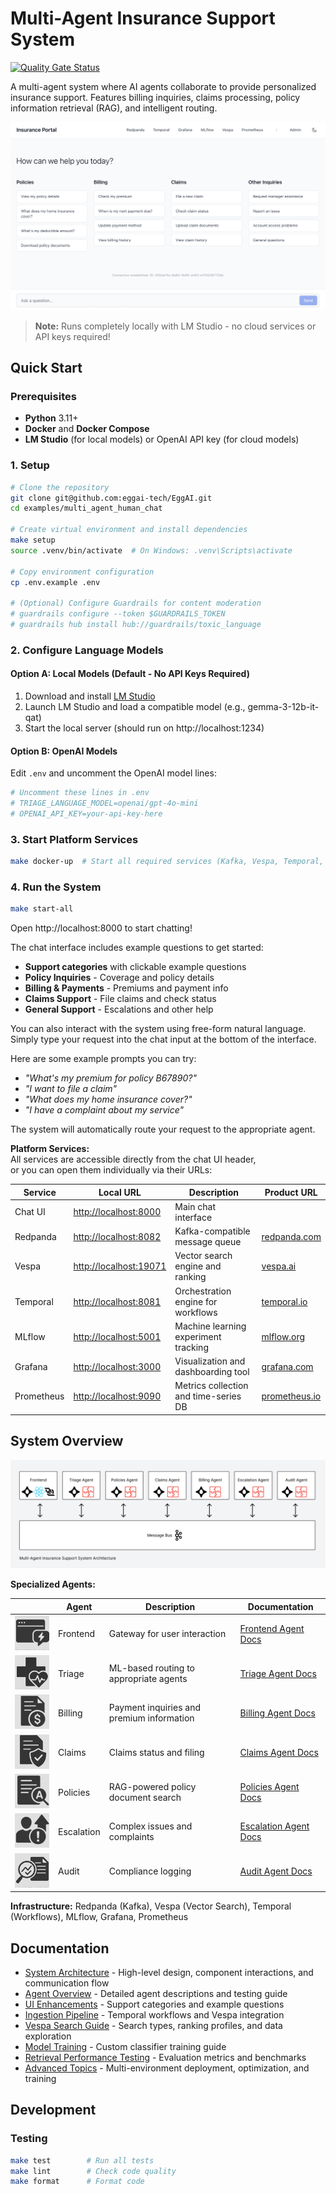 # Multi-Agent Insurance Support System

[![Quality Gate Status](https://sonarcloud.io/api/project_badges/measure?project=eggai-tech_EggAI&metric=alert_status)](https://sonarcloud.io/summary/new_code?id=eggai-tech_EggAI)

A multi-agent system where AI agents collaborate to provide personalized insurance support. Features billing inquiries, claims processing, policy information retrieval (RAG), and intelligent routing.

![Chat UI Screenshot](https://raw.githubusercontent.com/eggai-tech/EggAI/refs/heads/main/docs/docs/assets/support-chat.png)

> **Note:** Runs completely locally with LM Studio - no cloud services or API keys required!

## Quick Start

### Prerequisites

- **Python** 3.11+
- **Docker** and **Docker Compose**
- **LM Studio** (for local models) or OpenAI API key (for cloud models)

### 1. Setup

```bash
# Clone the repository
git clone git@github.com:eggai-tech/EggAI.git
cd examples/multi_agent_human_chat

# Create virtual environment and install dependencies
make setup
source .venv/bin/activate  # On Windows: .venv\Scripts\activate

# Copy environment configuration
cp .env.example .env

# (Optional) Configure Guardrails for content moderation
# guardrails configure --token $GUARDRAILS_TOKEN
# guardrails hub install hub://guardrails/toxic_language
```

### 2. Configure Language Models

#### Option A: Local Models (Default - No API Keys Required)
1. Download and install [LM Studio](https://lmstudio.ai/)
2. Launch LM Studio and load a compatible model (e.g., gemma-3-12b-it-qat)
3. Start the local server (should run on http://localhost:1234)

#### Option B: OpenAI Models
Edit `.env` and uncomment the OpenAI model lines:
```bash
# Uncomment these lines in .env
# TRIAGE_LANGUAGE_MODEL=openai/gpt-4o-mini
# OPENAI_API_KEY=your-api-key-here
```

### 3. Start Platform Services

```bash
make docker-up  # Start all required services (Kafka, Vespa, Temporal, etc.)
```

### 4. Run the System

```bash
make start-all
```

Open http://localhost:8000 to start chatting!

The chat interface includes example questions to get started:

- **Support categories** with clickable example questions
- **Policy Inquiries** - Coverage and policy details
- **Billing & Payments** - Premiums and payment info  
- **Claims Support** - File claims and check status
- **General Support** - Escalations and other help

You can also interact with the system using free-form natural language.  
Simply type your request into the chat input at the bottom of the interface.

Here are some example prompts you can try:

- _"What's my premium for policy B67890?"_
- _"I want to file a claim"_
- _"What does my home insurance cover?"_
- _"I have a complaint about my service"_

The system will automatically route your request to the appropriate agent.

**Platform Services:**  
All services are accessible directly from the chat UI header,  
or you can open them individually via their URLs:

| Service     | Local URL                            | Description                            | Product URL                              |
|-------------|--------------------------------------|----------------------------------------|-------------------------------------------|
| Chat UI     | [http://localhost:8000](http://localhost:8000)   | Main chat interface                    |                                           |
| Redpanda    | [http://localhost:8082](http://localhost:8082)   | Kafka-compatible message queue         | [redpanda.com](https://redpanda.com)       |
| Vespa       | [http://localhost:19071](http://localhost:19071) | Vector search engine and ranking       | [vespa.ai](https://vespa.ai)               |
| Temporal    | [http://localhost:8081](http://localhost:8081)   | Orchestration engine for workflows     | [temporal.io](https://temporal.io)         |
| MLflow      | [http://localhost:5001](http://localhost:5001)   | Machine learning experiment tracking   | [mlflow.org](https://mlflow.org)           |
| Grafana     | [http://localhost:3000](http://localhost:3000)   | Visualization and dashboarding tool    | [grafana.com](https://grafana.com)         |
| Prometheus  | [http://localhost:9090](http://localhost:9090)   | Metrics collection and time-series DB  | [prometheus.io](https://prometheus.io)     |

## System Overview

![Architecture](https://raw.githubusercontent.com/eggai-tech/EggAI/refs/heads/main/docs/docs/assets/architecture-multi-agent-insurance-support-system.svg)

**Specialized Agents:**

|   | Agent       | Description                                      | Documentation                              |
|---|-------------|--------------------------------------------------|---------------------------------------------|
| ![Frontend Agent](https://raw.githubusercontent.com/eggai-tech/EggAI/refs/heads/main/docs/docs/assets/avatar/frontend-agent.png) | Frontend    | Gateway for user interaction           | [Frontend Agent Docs](agents/frontend/README.md)     |
| ![Triage Agent](https://raw.githubusercontent.com/eggai-tech/EggAI/refs/heads/main/docs/docs/assets/avatar/triage-agent.png) | Triage      | ML-based routing to appropriate agents           | [Triage Agent Docs](agents/triage/README.md)         |
| ![Billing Agent](https://raw.githubusercontent.com/eggai-tech/EggAI/refs/heads/main/docs/docs/assets/avatar/billing-agent.png) | Billing     | Payment inquiries and premium information        | [Billing Agent Docs](agents/billing/README.md)       |
| ![Claims Agent](https://raw.githubusercontent.com/eggai-tech/EggAI/refs/heads/main/docs/docs/assets/avatar/claims-agent.png) | Claims      | Claims status and filing                         | [Claims Agent Docs](agents/claims/README.md)         |
| ![Policies Agent](https://raw.githubusercontent.com/eggai-tech/EggAI/refs/heads/main/docs/docs/assets/avatar/policies-agent.png) | Policies    | RAG-powered policy document search               | [Policies Agent Docs](agents/policies/README.md)     |
| ![Escalation Agent](https://raw.githubusercontent.com/eggai-tech/EggAI/refs/heads/main/docs/docs/assets/avatar/escalation-agent.png) | Escalation  | Complex issues and complaints                    | [Escalation Agent Docs](agents/escalation/README.md) |
| ![Ausdit Agent](https://raw.githubusercontent.com/eggai-tech/EggAI/refs/heads/main/docs/docs/assets/avatar/audit-agent.png) | Audit       | Compliance logging                               | [Audit Agent Docs](agents/audit/README.md)           |

**Infrastructure:** Redpanda (Kafka), Vespa (Vector Search), Temporal (Workflows), MLflow, Grafana, Prometheus

## Documentation

- [System Architecture](docs/system-architecture.md) - High-level design, component interactions, and communication flow
- [Agent Overview](docs/agents-overview.md) - Detailed agent descriptions and testing guide
- [UI Enhancements](docs/ui-enhancements.md) - Support categories and example questions
- [Ingestion Pipeline](docs/ingestion-pipeline.md) - Temporal workflows and Vespa integration
- [Vespa Search Guide](docs/vespa-search-guide.md) - Search types, ranking profiles, and data exploration
- [Model Training](docs/model-training.md) - Custom classifier training guide
- [Retrieval Performance Testing](docs/retrieval-performance-testing.md) - Evaluation metrics and benchmarks
- [Advanced Topics](docs/advanced-topics.md) - Multi-environment deployment, optimization, and training

## Development

### Testing

```bash
make test        # Run all tests
make lint        # Check code quality
make format      # Format code
```
